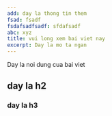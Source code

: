 ```yaml
---
add: day la thong tin them
fsad: fsadf
fsdafsadfsadf: sfdafsadf
abc: xyz
title: vui long xem bai viet nay
excerpt: Day la mo ta ngan
---
```

Day la noi dung cua bai viet

## day la h2
### day la h3
